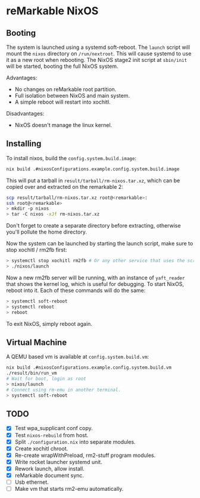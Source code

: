 reMarkable NixOS
================

Booting
-------

The system is launched using a systemd soft-reboot. The `launch` script will
mount the `nixos` directory on `/run/nextroot`. This will cause systemd to use
it as a new root when rebooting. The NixOS stage2 init script at `sbin/init`
will be started, booting the full NixOS system.

Advantages:
 * No changes on reMarkable root partition.
 * Full isolation between NixOS and main system.
 * A simple reboot will restart into xochitl.

Disadvantages:
 * NixOS doesn't manage the linux kernel.

Installing
----------

To install nixos, build the `config.system.build.image`:
```bash
nix build .#nixosConfigurations.example.config.system.build.image
```
This will put a tarball in `result/tarball/rm-nixos.tar.xz`, which can be copied
over and extracted on the remarkable 2:
```bash
scp result/tarball/rm-nixos.tar.xz root@<remarkable>:
ssh root@<remarkable>
> mkdir -p nixos
> tar -C nixos -xJf rm-nixos.tar.xz
```
Don't forget to create a separate directory before extracting, otherwise you'll
pollute the home directory.

Now the system can be launched by starting the launch script, make sure to stop
xochitl / rm2fb first:
```bash
> systemctl stop xochitl rm2fb # Or any other service that uses the screen.
> ./nixos/launch
```
Now a new rm2fb server will be running, with an instance of `yaft_reader` that
shows the kernel log, which is useful for debugging.
To start NixOS, reboot into it. Each of these commands will do the same:
```bash
> systemctl soft-reboot
> systemctl reboot
> reboot
```

To exit NixOS, simply reboot again.

Virtual Machine
---------------

A QEMU based vm is available at `config.system.build.vm`:
```bash
nix build .#nixosConfigurations.example.config.system.build.vm
./result/bin/run_vm
# Wait for boot, login as root
> nixos/launch
# Connect using rm-emu in another terminal.
> systemctl soft-reboot
```

TODO
----

 - [x] Test wpa_supplicant conf copy.
 - [x] Test `nixos-rebuild` from host.
 - [x] Split `./configuration.nix` into separate modules.
 - [x] Create xochitl chroot.
 - [x] Re-create wrapWithPreload, rm2-stuff program modules.
 - [x] Write rocket launcher systemd unit.
 - [x] Rework launch, allow install.
 - [x] reMarkable document sync.
 - [ ] Usb ethernet.
 - [ ] Make vm that starts rm2-emu automatically.
